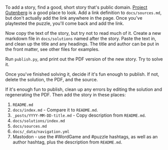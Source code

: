 To add a story, find a good, short story that's public domain.
[Project Gutenberg] is a good place to look. Add a link definition to
`docs/sources.md`, but don't actually add the link anywhere in the page. Once
you've playtested the puzzle, you'll come back and add the link.

Now copy the text of the story, but try not to read much of it. Create a new
markdown file in `docs/solutions` named after the story. Paste the text in, and
clean up the title and any headings. The title and author can be put in the
front matter, see other files for examples.

Run `publish.py`, and print out the PDF version of the new story. Try to solve
it.

Once you've finished solving it, decide if it's fun enough to publish. If not,
delete the solution, the PDF, and the source.

If it's enough fun to publish, clean up any errors by editing the solution and
regenerating the PDF. Then add the story in these places:
1. `README.md`
2. `docs/index.md` - Compare it to `README.md`.
3. `_posts/YYYY-MM-DD-title.md` - Copy description from `README.md`.
4. `docs/solutions/index.md`
5. `docs/sources.md`
6. `docs/_data/navigation.yml`
7. Mastodon - use the #WordGame and #puzzle hashtags, as well as an author
   hashtag, plus the description from `README.md`.

[Project Gutenberg]: https://gutenberg.org
